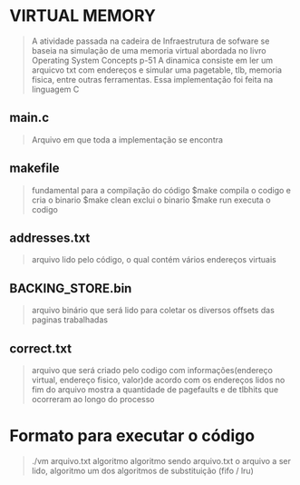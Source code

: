 # VIRTUAL MEMORY
> A atividade passada na cadeira de Infraestrutura de sofware se baseia na simulação de uma memoria virtual abordada no livro Operating System Concepts p-51
> A dinamica consiste em ler um arquicvo txt com endereços e simular uma pagetable, tlb, memoria fisica, entre outras ferramentas.
> Essa implementação foi feita na linguagem C

## main.c
> Arquivo em que toda a implementação se encontra

## makefile
> fundamental para a compilação do código
> $make
>compila o codigo e cria o binario
>$make clean
>exclui o binario
>$make run
>executa o codigo

## addresses.txt
>arquivo lido pelo código, o qual contém vários endereços virtuais

## BACKING_STORE.bin
>arquivo binário que será lido para coletar os diversos offsets das paginas trabalhadas

## correct.txt
> arquivo que será criado pelo codigo com informações(endereço virtual, endereço fisico, valor)de acordo com os endereços lidos
> no fim do arquivo mostra a quantidade de pagefaults e de tlbhits que ocorreram ao longo do processo

# Formato para executar o código
> ./vm arquivo.txt algoritmo algoritmo
> sendo arquivo.txt o arquivo a ser lido, algoritmo um dos algoritmos de substituição (fifo / lru) 

